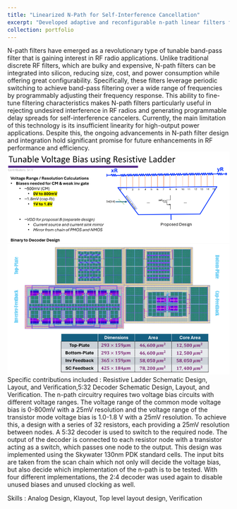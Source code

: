 ```yaml
---
title: "Linearized N-Path for Self-Interference Cancellation"
excerpt: "Developed adaptive and reconfigurable n-path linear filters for high programmability across diverse applications, achieving effective self-interference cancellation at 500MHz with an IM3 value of -5dBm (two-tone) and a supply voltage of 3.3V.<br/><img src='/images/npath1.png'>"
collection: portfolio
---
```


N-path filters have emerged as a revolutionary type of tunable band-pass filter that is gaining interest in RF radio applications. Unlike traditional discrete RF filters, which are bulky and expensive, N-path filters can be integrated into silicon, reducing size, cost, and power consumption while offering great configurability. Specifically, these filters leverage periodic switching to achieve band-pass filtering over a wide range of frequencies by programmably adjusting their frequency response. This ability to fine-tune filtering characteristics makes N-path filters particularly useful in rejecting undesired interference in RF radios and generating programmable delay spreads for self-interference cancelers. Currently, the main limitation of this technology is its insufficient linearity for high-output power applications. Despite this, the ongoing advancements in N-path filter design and integration hold significant promise for future enhancements in RF performance and efficiency.
<br/><img src='/images/npath2.png'> <br/><img src='/images/npath3.png'>
    Specific contributions included : Resistive Ladder Schematic Design, Layout, and Verification,5:32 Decoder Schematic Design, Layout, and Verification. The n-path circuitry requires two voltage bias circuits with different voltage ranges. The voltage range of the common mode voltage bias is 0-800mV with a 25mV resolution and the voltage range of the transistor mode voltage bias is 1.0-1.8 V with a 25mV resolution. To achieve this, a design with a series of 32 resistors, each providing a 25mV resolution between nodes. A 5:32 decoder is used to switch to the required node. The output of the decoder is connected to each resistor node with a transistor acting as a switch, which passes one node to the output. This design was implemented using the Skywater 130nm PDK standard cells. The input bits are taken from the scan chain which not only will decide the voltage bias, but also decide which implementation of the n-path is to be tested. With four different implementations, the 2:4 decoder was used again to disable unused biases and unused clocking as well.

Skills : Analog Design, Klayout, Top level layout design, Verification
